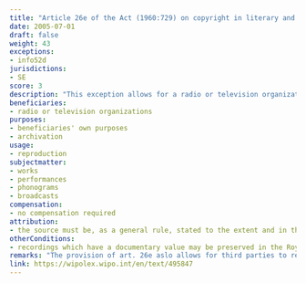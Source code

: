 ```yaml
---
title: "Article 26e of the Act (1960:729) on copyright in literary and artistic works"
date: 2005-07-01
draft: false
weight: 43
exceptions:
- info52d
jurisdictions:
- SE
score: 3
description: "This exception allows for a radio or television organization which has the right to broadcast a work, to record the work on a carrier from which it can be rendered, if this act is carried out for use in the beneficiery's own broadcasts on a few occasions during a limited time. Such recordings which have a documentary value may be preserved in the Royal Library." 
beneficiaries:
- radio or television organizations
purposes: 
- beneficiaries' own purposes
- archivation 
usage:
- reproduction
subjectmatter:
- works
- performances
- phonograms
- broadcasts
compensation:
- no compensation required
attribution: 
- the source must be, as a general rule, stated to the extent and in the manner required by proper usage
otherConditions: 
- recordings which have a documentary value may be preserved in the Royal Library
remarks: "The provision of art. 26e aslo allows for third parties to record broadcasts in order to secure evidence concerning the content of the broadcast, or to make it possible for a Government Authority to exercise supervision over the broadcasting activities.<br /><br />The exception extends to the rights of performers (art. 45(3) of the Law), phonograms producers (art. 46(3) of the Law) and broadcasting organisations (art. 48(3) of the Law).<br /><br />Art. 11(2) requires that when a work is used publicly under an exception, the source must be, as a general rule, stated to the extent and in the manner required by proper usage. It also requires that the work must not be altered more than necessary for the intended use."
link: https://wipolex.wipo.int/en/text/495847
---
```

